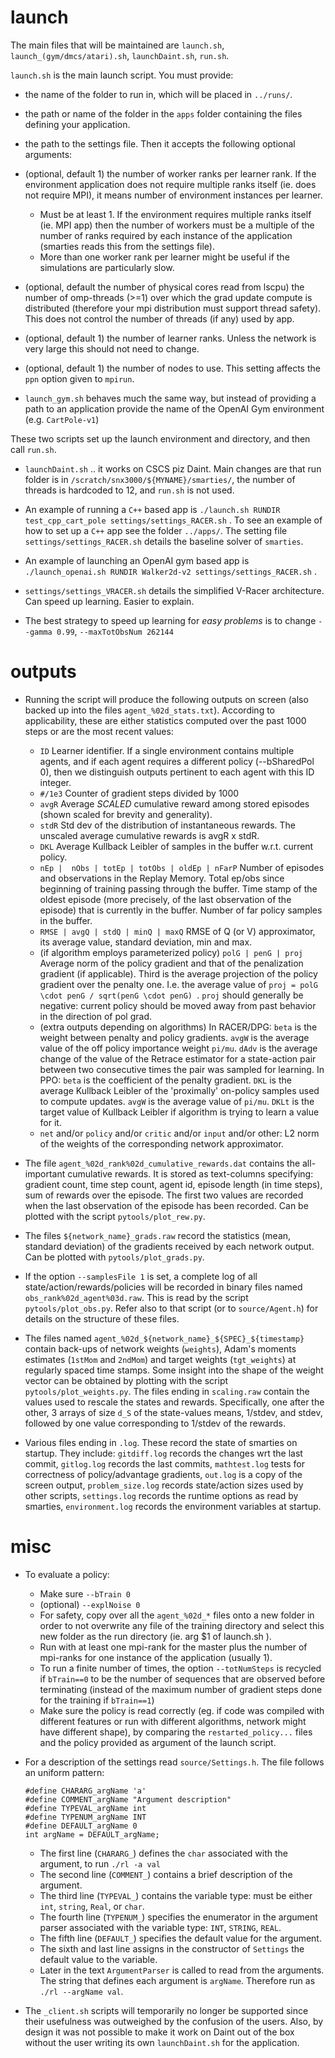 # launch

The main files that will be maintained are `launch.sh`, `launch_(gym/dmcs/atari).sh`, `launchDaint.sh`, `run.sh`.

`launch.sh` is the main launch script. You must provide:
* the name of the folder to run in, which will be placed in `../runs/`.
* the path or name of the folder in the `apps` folder containing the files defining your application.
* the path to the settings file.
Then it accepts the following optional arguments:
* (optional, default 1) the number of worker ranks per learner rank. If the environment application does not require multiple ranks itself (ie. does not require MPI), it means number of environment instances per learner.  
    - Must be at least 1. If the environment requires multiple ranks itself (ie. MPI app) then the number of workers must be a multiple of the number of ranks required by each instance of the application (smarties reads this from the settings file).  
    - More than one worker rank per learner might be useful if the simulations are particularly slow.  
* (optional, default the number of physical cores read from lscpu) the number of omp-threads (>=1) over which the grad update compute is distributed (therefore your mpi distribution must support thread safety). This does not control the number of threads (if any) used by app.
* (optional, default 1) the number of learner ranks. Unless the network is very large this should not need to change.
* (optional, default 1) the number of nodes to use. This setting affects the `ppn` option given to `mpirun`.

* `launch_gym.sh` behaves much the same way, but instead of providing a path to an application provide the name of the OpenAI Gym environment (e.g. `CartPole-v1`)

These two scripts set up the launch environment and directory, and then call `run.sh`.

* `launchDaint.sh` .. it works on CSCS piz Daint. Main changes are that run folder is in `/scratch/snx3000/${MYNAME}/smarties/`, the number of threads is hardcoded to 12, and `run.sh` is not used.

* An example of running a `C++` based app is `./launch.sh RUNDIR test_cpp_cart_pole settings/settings_RACER.sh` . To see an example of how to set up a `C++` app see the folder `../apps/`. The setting file `settings/settings_RACER.sh` details the baseline solver of `smarties`.

* An example of launching an OpenAI gym based app is `./launch_openai.sh RUNDIR Walker2d-v2 settings/settings_RACER.sh` .

* `settings/settings_VRACER.sh` details the simplified V-Racer architecture. Can speed up learning. Easier to explain.

* The best strategy to speed up learning for  _easy problems_ is to change `--gamma 0.99`, `--maxTotObsNum 262144`

# outputs

* Running the script will produce the following outputs on screen (also backed up into the files `agent_%02d_stats.txt`). According to applicability, these are either statistics computed over the past 1000 steps or are the most recent values:
    - `ID` Learner identifier. If a single environment contains multiple agents, and if each agent requires a different policy (--bSharedPol 0), then we distinguish outputs pertinent to each agent with this ID integer.
    - `#/1e3` Counter of gradient steps divided by 1000
    - `avgR` Average _SCALED_ cumulative reward among stored episodes (shown scaled for brevity and generality).
    - `stdR`  Std dev of the distribution of instantaneous rewards. The unscaled average cumulative rewards is avgR x stdR.
    - `DKL` Average Kullback Leibler of samples in the buffer w.r.t. current policy.
    - `nEp |  nObs | totEp | totObs | oldEp | nFarP` Number of episodes and observations in the Replay Memory. Total ep/obs since beginning of training passing through the buffer. Time stamp of the oldest episode (more precisely, of the last observation of the episode) that is currently in the buffer. Number of far policy samples in the buffer.
    - `RMSE | avgQ | stdQ | minQ | maxQ` RMSE of Q (or V) approximator, its average value, standard deviation, min and max.
    - (if algorithm employs parameterized policy) `polG | penG | proj` Average norm of the policy gradient and that of the penalization gradient (if applicable). Third is the average projection of the policy gradient over the penalty one. I.e. the average value of `proj = polG \cdot penG / sqrt(penG \cdot penG) `. `proj` should generally be negative: current policy should be moved away from past behavior in the direction of pol grad.
    - (extra outputs depending on algorithms) In RACER/DPG: `beta` is the weight between penalty and policy gradients. `avgW` is the average value of the off policy importance weight `pi/mu`. `dAdv` is the average change of the value of the Retrace estimator for a state-action pair between two consecutive times the pair was sampled for learning. In PPO: `beta` is the coefficient of the penalty gradient. `DKL` is the average Kullback Leibler of the 'proximally' on-policy samples used to compute updates. `avgW` is the average value of `pi/mu`. `DKLt` is the target value of Kullback Leibler if algorithm is trying to learn a value for it.
    - `net` and/or `policy` and/or `critic` and/or `input` and/or other: L2 norm of the weights of the corresponding network approximator.

* The file `agent_%02d_rank%02d_cumulative_rewards.dat` contains the all-important cumulative rewards. It is stored as text-columns specifying: gradient count, time step count, agent id, episode length (in time steps), sum of rewards over the episode. The first two values are recorded when the last observation of the episode has been recorded. Can be plotted with the script `pytools/plot_rew.py`.

* The files `${network_name}_grads.raw` record the statistics (mean, standard deviation) of the gradients received by each network output. Can be plotted with `pytools/plot_grads.py`.

* If the option `--samplesFile 1` is set, a complete log of all state/action/rewards/policies will be recorded in binary files named `obs_rank%02d_agent%03d.raw`. This is read by the script `pytools/plot_obs.py`. Refer also to that script (or to `source/Agent.h`) for details on the structure of these files.

* The files named `agent_%02d_${network_name}_${SPEC}_${timestamp}` contain back-ups of network weights (`weights`), Adam's moments estimates (`1stMom` and `2ndMom`) and target weights (`tgt_weights`) at regularly spaced time stamps. Some insight into the shape of the weight vector can be obtained by plotting with the script `pytools/plot_weights.py`. The files ending in `scaling.raw` contain the values used to rescale the states and rewards. Specifically, one after the other, 3 arrays of size `d_S` of the state-values means, 1/stdev, and stdev, followed by one value corresponding to 1/stdev of the rewards.

* Various files ending in `.log`. These record the state of smarties on startup. They include: `gitdiff.log` records the changes wrt the last commit, `gitlog.log` records the last commits, `mathtest.log` tests for correctness of policy/advantage gradients, `out.log` is a copy of the screen output, `problem_size.log` records state/action sizes used by other scripts, `settings.log` records the runtime options as read by smarties, `environment.log` records the environment variables at startup.

# misc

* To evaluate a policy:
    - Make sure `--bTrain 0`
    - (optional) `--explNoise 0`
    - For safety, copy over all the `agent_%02d_*` files onto a new folder in order to not overwrite any file of the training directory and select this new folder as the run directory (ie. arg $1 of launch.sh ).
    - Run with at least one mpi-rank for the master plus the number of mpi-ranks for one instance of the application (usually 1).
    - To run a finite number of times, the option `--totNumSteps` is recycled if `bTrain==0` to be the number of sequences that are observed before terminating (instead of the maximum number of gradient steps done for the training if `bTrain==1`)
    - Make sure the policy is read correctly (eg. if code was compiled with different features or run with different algorithms, network might have different shape), by comparing the `restarted_policy...` files and the policy provided as argument of the launch script.

* For a description of the settings read `source/Settings.h`. The file follows 	an uniform pattern:
	```
	#define CHARARG_argName 'a'
	#define COMMENT_argName "Argument description"
	#define TYPEVAL_argName int
	#define TYPENUM_argName INT
	#define DEFAULT_argName 0
	int argName = DEFAULT_argName;
	```

    - The first line (`CHARARG_`) defines the `char` associated with the argument, to run `./rl -a val`
    - The second line (`COMMENT_`) contains a brief description of the argument.
    - The third line (`TYPEVAL_`) contains the variable type: must be either `int`, `string`, `Real`, or `char`.
    - The fourth line (`TYPENUM_`) specifies the enumerator in the argument parser associated with the variable type: `INT`, `STRING`, `REAL`.
    - The fifth line (`DEFAULT_`) specifies the default value for the argument.
    - The sixth and last line assigns in the constructor of `Settings` the default value to the variable.
    - Later in the text `ArgumentParser` is called to read from the arguments. The string that defines each argument is `argName`. Therefore run as `./rl --argName val`.

* The `_client.sh` scripts will temporarily no longer be supported since their usefulness was outweighed by the confusion of the users. Also, by design it was not possible to make it work on Daint out of the box without the user writing its own `launchDaint.sh` for the application.

